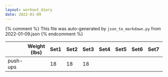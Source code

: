 ```yaml
---
layout: workout_diary
date: 2022-01-09
---
```


{% comment %}
    This file was auto-generated by `json_to_markdown.py` from 2022-01-09.json
{% endcomment %}

|                             | Weight (lbs) | Set1 | Set2 | Set3 | Set4 | Set5 | Set6 | Set7 | Set8 | Set9 | Set10 | Set11 | Set12 |
|-----------------------------|--------------|------|------|------|------|------|------|------|------|------|-------|-------|-------|
| push-ups |  | 18 | 18 | 18 |  |  |  |  |  |  |  |  |  |
